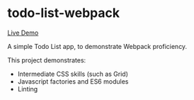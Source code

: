 # todo-list-webpack

[Live Demo](https://shanesleeman.github.io/todo-list-webpack/)

A simple Todo List app, to demonstrate Webpack proficiency.

This project demonstrates:
- Intermediate CSS skills (such as Grid)
- Javascript factories and ES6 modules
- Linting
